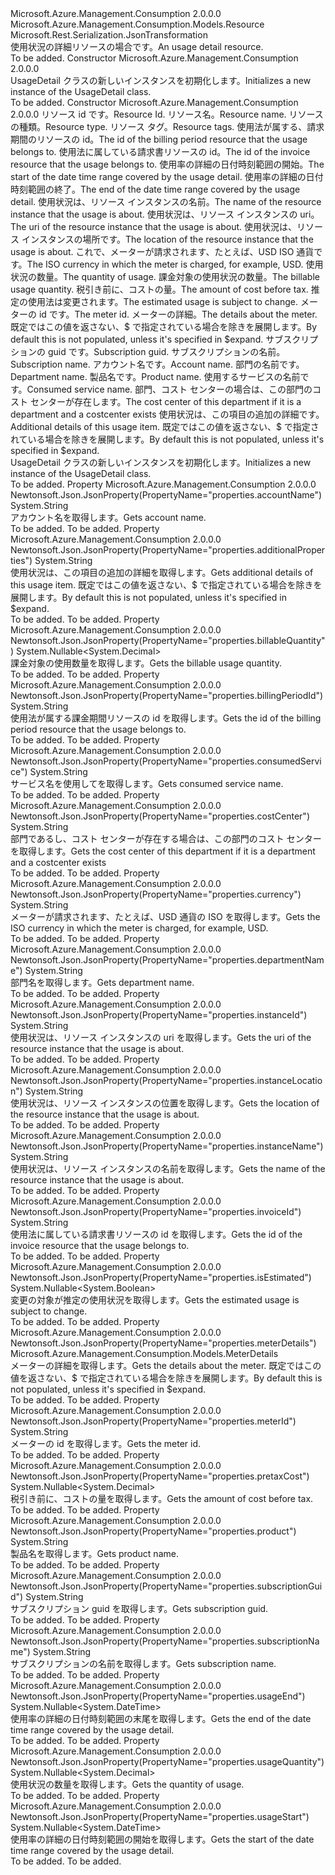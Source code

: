 <Type Name="UsageDetail" FullName="Microsoft.Azure.Management.Consumption.Models.UsageDetail">
  <TypeSignature Language="C#" Value="public class UsageDetail : Microsoft.Azure.Management.Consumption.Models.Resource" />
  <TypeSignature Language="ILAsm" Value=".class public auto ansi beforefieldinit UsageDetail extends Microsoft.Azure.Management.Consumption.Models.Resource" />
  <TypeSignature Language="DocId" Value="T:Microsoft.Azure.Management.Consumption.Models.UsageDetail" />
  <TypeSignature Language="VB.NET" Value="Public Class UsageDetail&#xA;Inherits Resource" />
  <TypeSignature Language="F#" Value="type UsageDetail = class&#xA;    inherit Resource" />
  <AssemblyInfo>
    <AssemblyName>Microsoft.Azure.Management.Consumption</AssemblyName>
    <AssemblyVersion>2.0.0.0</AssemblyVersion>
  </AssemblyInfo>
  <Base>
    <BaseTypeName>Microsoft.Azure.Management.Consumption.Models.Resource</BaseTypeName>
  </Base>
  <Interfaces />
  <Attributes>
    <Attribute>
      <AttributeName>Microsoft.Rest.Serialization.JsonTransformation</AttributeName>
    </Attribute>
  </Attributes>
  <Docs>
    <summary>
            <span data-ttu-id="2dda4-101">使用状況の詳細リソースの場合です。</span><span class="sxs-lookup"><span data-stu-id="2dda4-101">An usage detail resource.</span></span>
            </summary>
    <remarks>To be added.</remarks>
  </Docs>
  <Members>
    <Member MemberName=".ctor">
      <MemberSignature Language="C#" Value="public UsageDetail ();" />
      <MemberSignature Language="ILAsm" Value=".method public hidebysig specialname rtspecialname instance void .ctor() cil managed" />
      <MemberSignature Language="DocId" Value="M:Microsoft.Azure.Management.Consumption.Models.UsageDetail.#ctor" />
      <MemberSignature Language="VB.NET" Value="Public Sub New ()" />
      <MemberType>Constructor</MemberType>
      <AssemblyInfo>
        <AssemblyName>Microsoft.Azure.Management.Consumption</AssemblyName>
        <AssemblyVersion>2.0.0.0</AssemblyVersion>
      </AssemblyInfo>
      <Parameters />
      <Docs>
        <summary>
            <span data-ttu-id="2dda4-102">UsageDetail クラスの新しいインスタンスを初期化します。</span><span class="sxs-lookup"><span data-stu-id="2dda4-102">Initializes a new instance of the UsageDetail class.</span></span>
            </summary>
        <remarks>To be added.</remarks>
      </Docs>
    </Member>
    <Member MemberName=".ctor">
      <MemberSignature Language="C#" Value="public UsageDetail (string id = null, string name = null, string type = null, System.Collections.Generic.IDictionary&lt;string,string&gt; tags = null, string billingPeriodId = null, string invoiceId = null, Nullable&lt;DateTime&gt; usageStart = null, Nullable&lt;DateTime&gt; usageEnd = null, string instanceName = null, string instanceId = null, string instanceLocation = null, string currency = null, Nullable&lt;decimal&gt; usageQuantity = null, Nullable&lt;decimal&gt; billableQuantity = null, Nullable&lt;decimal&gt; pretaxCost = null, Nullable&lt;bool&gt; isEstimated = null, string meterId = null, Microsoft.Azure.Management.Consumption.Models.MeterDetails meterDetails = null, string subscriptionGuid = null, string subscriptionName = null, string accountName = null, string departmentName = null, string product = null, string consumedService = null, string costCenter = null, string additionalProperties = null);" />
      <MemberSignature Language="ILAsm" Value=".method public hidebysig specialname rtspecialname instance void .ctor(string id, string name, string type, class System.Collections.Generic.IDictionary`2&lt;string, string&gt; tags, string billingPeriodId, string invoiceId, valuetype System.Nullable`1&lt;valuetype System.DateTime&gt; usageStart, valuetype System.Nullable`1&lt;valuetype System.DateTime&gt; usageEnd, string instanceName, string instanceId, string instanceLocation, string currency, valuetype System.Nullable`1&lt;valuetype System.Decimal&gt; usageQuantity, valuetype System.Nullable`1&lt;valuetype System.Decimal&gt; billableQuantity, valuetype System.Nullable`1&lt;valuetype System.Decimal&gt; pretaxCost, valuetype System.Nullable`1&lt;bool&gt; isEstimated, string meterId, class Microsoft.Azure.Management.Consumption.Models.MeterDetails meterDetails, string subscriptionGuid, string subscriptionName, string accountName, string departmentName, string product, string consumedService, string costCenter, string additionalProperties) cil managed" />
      <MemberSignature Language="DocId" Value="M:Microsoft.Azure.Management.Consumption.Models.UsageDetail.#ctor(System.String,System.String,System.String,System.Collections.Generic.IDictionary{System.String,System.String},System.String,System.String,System.Nullable{System.DateTime},System.Nullable{System.DateTime},System.String,System.String,System.String,System.String,System.Nullable{System.Decimal},System.Nullable{System.Decimal},System.Nullable{System.Decimal},System.Nullable{System.Boolean},System.String,Microsoft.Azure.Management.Consumption.Models.MeterDetails,System.String,System.String,System.String,System.String,System.String,System.String,System.String,System.String)" />
      <MemberSignature Language="F#" Value="new Microsoft.Azure.Management.Consumption.Models.UsageDetail : string * string * string * System.Collections.Generic.IDictionary&lt;string, string&gt; * string * string * Nullable&lt;DateTime&gt; * Nullable&lt;DateTime&gt; * string * string * string * string * Nullable&lt;decimal&gt; * Nullable&lt;decimal&gt; * Nullable&lt;decimal&gt; * Nullable&lt;bool&gt; * string * Microsoft.Azure.Management.Consumption.Models.MeterDetails * string * string * string * string * string * string * string * string -&gt; Microsoft.Azure.Management.Consumption.Models.UsageDetail" Usage="new Microsoft.Azure.Management.Consumption.Models.UsageDetail (id, name, type, tags, billingPeriodId, invoiceId, usageStart, usageEnd, instanceName, instanceId, instanceLocation, currency, usageQuantity, billableQuantity, pretaxCost, isEstimated, meterId, meterDetails, subscriptionGuid, subscriptionName, accountName, departmentName, product, consumedService, costCenter, additionalProperties)" />
      <MemberType>Constructor</MemberType>
      <AssemblyInfo>
        <AssemblyName>Microsoft.Azure.Management.Consumption</AssemblyName>
        <AssemblyVersion>2.0.0.0</AssemblyVersion>
      </AssemblyInfo>
      <Parameters>
        <Parameter Name="id" Type="System.String" />
        <Parameter Name="name" Type="System.String" />
        <Parameter Name="type" Type="System.String" />
        <Parameter Name="tags" Type="System.Collections.Generic.IDictionary&lt;System.String,System.String&gt;" />
        <Parameter Name="billingPeriodId" Type="System.String" />
        <Parameter Name="invoiceId" Type="System.String" />
        <Parameter Name="usageStart" Type="System.Nullable&lt;System.DateTime&gt;" />
        <Parameter Name="usageEnd" Type="System.Nullable&lt;System.DateTime&gt;" />
        <Parameter Name="instanceName" Type="System.String" />
        <Parameter Name="instanceId" Type="System.String" />
        <Parameter Name="instanceLocation" Type="System.String" />
        <Parameter Name="currency" Type="System.String" />
        <Parameter Name="usageQuantity" Type="System.Nullable&lt;System.Decimal&gt;" />
        <Parameter Name="billableQuantity" Type="System.Nullable&lt;System.Decimal&gt;" />
        <Parameter Name="pretaxCost" Type="System.Nullable&lt;System.Decimal&gt;" />
        <Parameter Name="isEstimated" Type="System.Nullable&lt;System.Boolean&gt;" />
        <Parameter Name="meterId" Type="System.String" />
        <Parameter Name="meterDetails" Type="Microsoft.Azure.Management.Consumption.Models.MeterDetails" />
        <Parameter Name="subscriptionGuid" Type="System.String" />
        <Parameter Name="subscriptionName" Type="System.String" />
        <Parameter Name="accountName" Type="System.String" />
        <Parameter Name="departmentName" Type="System.String" />
        <Parameter Name="product" Type="System.String" />
        <Parameter Name="consumedService" Type="System.String" />
        <Parameter Name="costCenter" Type="System.String" />
        <Parameter Name="additionalProperties" Type="System.String" />
      </Parameters>
      <Docs>
        <param name="id"><span data-ttu-id="2dda4-103">リソース id です。</span><span class="sxs-lookup"><span data-stu-id="2dda4-103">Resource Id.</span></span></param>
        <param name="name"><span data-ttu-id="2dda4-104">リソース名。</span><span class="sxs-lookup"><span data-stu-id="2dda4-104">Resource name.</span></span></param>
        <param name="type"><span data-ttu-id="2dda4-105">リソースの種類。</span><span class="sxs-lookup"><span data-stu-id="2dda4-105">Resource type.</span></span></param>
        <param name="tags"><span data-ttu-id="2dda4-106">リソース タグ。</span><span class="sxs-lookup"><span data-stu-id="2dda4-106">Resource tags.</span></span></param>
        <param name="billingPeriodId"><span data-ttu-id="2dda4-107">使用法が属する、請求期間のリソースの id。</span><span class="sxs-lookup"><span data-stu-id="2dda4-107">The id of the billing period resource that the usage belongs to.</span></span></param>
        <param name="invoiceId"><span data-ttu-id="2dda4-108">使用法に属している請求書リソースの id。</span><span class="sxs-lookup"><span data-stu-id="2dda4-108">The id of the invoice resource that the usage belongs to.</span></span></param>
        <param name="usageStart"><span data-ttu-id="2dda4-109">使用率の詳細の日付時刻範囲の開始。</span><span class="sxs-lookup"><span data-stu-id="2dda4-109">The start of the date time range covered by the usage detail.</span></span></param>
        <param name="usageEnd"><span data-ttu-id="2dda4-110">使用率の詳細の日付時刻範囲の終了。</span><span class="sxs-lookup"><span data-stu-id="2dda4-110">The end of the date time range covered by the usage detail.</span></span></param>
        <param name="instanceName"><span data-ttu-id="2dda4-111">使用状況は、リソース インスタンスの名前。</span><span class="sxs-lookup"><span data-stu-id="2dda4-111">The name of the resource instance that the usage is about.</span></span></param>
        <param name="instanceId"><span data-ttu-id="2dda4-112">使用状況は、リソース インスタンスの uri。</span><span class="sxs-lookup"><span data-stu-id="2dda4-112">The uri of the resource instance that the usage is about.</span></span></param>
        <param name="instanceLocation"><span data-ttu-id="2dda4-113">使用状況は、リソース インスタンスの場所です。</span><span class="sxs-lookup"><span data-stu-id="2dda4-113">The location of the resource instance that the usage is about.</span></span></param>
        <param name="currency"><span data-ttu-id="2dda4-114">これで、メーターが請求されます、たとえば、USD ISO 通貨です。</span><span class="sxs-lookup"><span data-stu-id="2dda4-114">The ISO currency in which the meter is charged, for example, USD.</span></span></param>
        <param name="usageQuantity"><span data-ttu-id="2dda4-115">使用状況の数量。</span><span class="sxs-lookup"><span data-stu-id="2dda4-115">The quantity of usage.</span></span></param>
        <param name="billableQuantity"><span data-ttu-id="2dda4-116">課金対象の使用状況の数量。</span><span class="sxs-lookup"><span data-stu-id="2dda4-116">The billable usage quantity.</span></span></param>
        <param name="pretaxCost"><span data-ttu-id="2dda4-117">税引き前に、コストの量。</span><span class="sxs-lookup"><span data-stu-id="2dda4-117">The amount of cost before tax.</span></span></param>
        <param name="isEstimated"><span data-ttu-id="2dda4-118">推定の使用法は変更されます。</span><span class="sxs-lookup"><span data-stu-id="2dda4-118">The estimated usage is subject to change.</span></span></param>
        <param name="meterId"><span data-ttu-id="2dda4-119">メーターの id です。</span><span class="sxs-lookup"><span data-stu-id="2dda4-119">The meter id.</span></span></param>
        <param name="meterDetails"><span data-ttu-id="2dda4-120">メーターの詳細。</span><span class="sxs-lookup"><span data-stu-id="2dda4-120">The details about the meter.</span></span> <span data-ttu-id="2dda4-121">既定ではこの値を返さない、$ で指定されている場合を除きを展開します。</span><span class="sxs-lookup"><span data-stu-id="2dda4-121">By default this is not populated, unless it's specified in $expand.</span></span></param>
        <param name="subscriptionGuid"><span data-ttu-id="2dda4-122">サブスクリプションの guid です。</span><span class="sxs-lookup"><span data-stu-id="2dda4-122">Subscription guid.</span></span></param>
        <param name="subscriptionName"><span data-ttu-id="2dda4-123">サブスクリプションの名前。</span><span class="sxs-lookup"><span data-stu-id="2dda4-123">Subscription name.</span></span></param>
        <param name="accountName"><span data-ttu-id="2dda4-124">アカウント名です。</span><span class="sxs-lookup"><span data-stu-id="2dda4-124">Account name.</span></span></param>
        <param name="departmentName"><span data-ttu-id="2dda4-125">部門の名前です。</span><span class="sxs-lookup"><span data-stu-id="2dda4-125">Department name.</span></span></param>
        <param name="product"><span data-ttu-id="2dda4-126">製品名です。</span><span class="sxs-lookup"><span data-stu-id="2dda4-126">Product name.</span></span></param>
        <param name="consumedService"><span data-ttu-id="2dda4-127">使用するサービスの名前です。</span><span class="sxs-lookup"><span data-stu-id="2dda4-127">Consumed service name.</span></span></param>
        <param name="costCenter"><span data-ttu-id="2dda4-128">部門、コスト センターの場合は、この部門のコスト センターが存在します。</span><span class="sxs-lookup"><span data-stu-id="2dda4-128">The cost center of this department if it is a department and a costcenter exists</span></span></param>
        <param name="additionalProperties"><span data-ttu-id="2dda4-129">使用状況は、この項目の追加の詳細です。</span><span class="sxs-lookup"><span data-stu-id="2dda4-129">Additional details of this usage item.</span></span> <span data-ttu-id="2dda4-130">既定ではこの値を返さない、$ で指定されている場合を除きを展開します。</span><span class="sxs-lookup"><span data-stu-id="2dda4-130">By default this is not populated, unless it's specified in $expand.</span></span></param>
        <summary>
            <span data-ttu-id="2dda4-131">UsageDetail クラスの新しいインスタンスを初期化します。</span><span class="sxs-lookup"><span data-stu-id="2dda4-131">Initializes a new instance of the UsageDetail class.</span></span>
            </summary>
        <remarks>To be added.</remarks>
      </Docs>
    </Member>
    <Member MemberName="AccountName">
      <MemberSignature Language="C#" Value="public string AccountName { get; }" />
      <MemberSignature Language="ILAsm" Value=".property instance string AccountName" />
      <MemberSignature Language="DocId" Value="P:Microsoft.Azure.Management.Consumption.Models.UsageDetail.AccountName" />
      <MemberSignature Language="VB.NET" Value="Public ReadOnly Property AccountName As String" />
      <MemberSignature Language="F#" Value="member this.AccountName : string" Usage="Microsoft.Azure.Management.Consumption.Models.UsageDetail.AccountName" />
      <MemberType>Property</MemberType>
      <AssemblyInfo>
        <AssemblyName>Microsoft.Azure.Management.Consumption</AssemblyName>
        <AssemblyVersion>2.0.0.0</AssemblyVersion>
      </AssemblyInfo>
      <Attributes>
        <Attribute>
          <AttributeName>Newtonsoft.Json.JsonProperty(PropertyName="properties.accountName")</AttributeName>
        </Attribute>
      </Attributes>
      <ReturnValue>
        <ReturnType>System.String</ReturnType>
      </ReturnValue>
      <Docs>
        <summary>
            <span data-ttu-id="2dda4-132">アカウント名を取得します。</span><span class="sxs-lookup"><span data-stu-id="2dda4-132">Gets account name.</span></span>
            </summary>
        <value>To be added.</value>
        <remarks>To be added.</remarks>
      </Docs>
    </Member>
    <Member MemberName="AdditionalProperties">
      <MemberSignature Language="C#" Value="public string AdditionalProperties { get; }" />
      <MemberSignature Language="ILAsm" Value=".property instance string AdditionalProperties" />
      <MemberSignature Language="DocId" Value="P:Microsoft.Azure.Management.Consumption.Models.UsageDetail.AdditionalProperties" />
      <MemberSignature Language="VB.NET" Value="Public ReadOnly Property AdditionalProperties As String" />
      <MemberSignature Language="F#" Value="member this.AdditionalProperties : string" Usage="Microsoft.Azure.Management.Consumption.Models.UsageDetail.AdditionalProperties" />
      <MemberType>Property</MemberType>
      <AssemblyInfo>
        <AssemblyName>Microsoft.Azure.Management.Consumption</AssemblyName>
        <AssemblyVersion>2.0.0.0</AssemblyVersion>
      </AssemblyInfo>
      <Attributes>
        <Attribute>
          <AttributeName>Newtonsoft.Json.JsonProperty(PropertyName="properties.additionalProperties")</AttributeName>
        </Attribute>
      </Attributes>
      <ReturnValue>
        <ReturnType>System.String</ReturnType>
      </ReturnValue>
      <Docs>
        <summary>
            <span data-ttu-id="2dda4-133">使用状況は、この項目の追加の詳細を取得します。</span><span class="sxs-lookup"><span data-stu-id="2dda4-133">Gets additional details of this usage item.</span></span> <span data-ttu-id="2dda4-134">既定ではこの値を返さない、$ で指定されている場合を除きを展開します。</span><span class="sxs-lookup"><span data-stu-id="2dda4-134">By default this is not populated, unless it's specified in $expand.</span></span>
            </summary>
        <value>To be added.</value>
        <remarks>To be added.</remarks>
      </Docs>
    </Member>
    <Member MemberName="BillableQuantity">
      <MemberSignature Language="C#" Value="public Nullable&lt;decimal&gt; BillableQuantity { get; }" />
      <MemberSignature Language="ILAsm" Value=".property instance valuetype System.Nullable`1&lt;valuetype System.Decimal&gt; BillableQuantity" />
      <MemberSignature Language="DocId" Value="P:Microsoft.Azure.Management.Consumption.Models.UsageDetail.BillableQuantity" />
      <MemberSignature Language="VB.NET" Value="Public ReadOnly Property BillableQuantity As Nullable(Of Decimal)" />
      <MemberSignature Language="F#" Value="member this.BillableQuantity : Nullable&lt;decimal&gt;" Usage="Microsoft.Azure.Management.Consumption.Models.UsageDetail.BillableQuantity" />
      <MemberType>Property</MemberType>
      <AssemblyInfo>
        <AssemblyName>Microsoft.Azure.Management.Consumption</AssemblyName>
        <AssemblyVersion>2.0.0.0</AssemblyVersion>
      </AssemblyInfo>
      <Attributes>
        <Attribute>
          <AttributeName>Newtonsoft.Json.JsonProperty(PropertyName="properties.billableQuantity")</AttributeName>
        </Attribute>
      </Attributes>
      <ReturnValue>
        <ReturnType>System.Nullable&lt;System.Decimal&gt;</ReturnType>
      </ReturnValue>
      <Docs>
        <summary>
            <span data-ttu-id="2dda4-135">課金対象の使用数量を取得します。</span><span class="sxs-lookup"><span data-stu-id="2dda4-135">Gets the billable usage quantity.</span></span>
            </summary>
        <value>To be added.</value>
        <remarks>To be added.</remarks>
      </Docs>
    </Member>
    <Member MemberName="BillingPeriodId">
      <MemberSignature Language="C#" Value="public string BillingPeriodId { get; }" />
      <MemberSignature Language="ILAsm" Value=".property instance string BillingPeriodId" />
      <MemberSignature Language="DocId" Value="P:Microsoft.Azure.Management.Consumption.Models.UsageDetail.BillingPeriodId" />
      <MemberSignature Language="VB.NET" Value="Public ReadOnly Property BillingPeriodId As String" />
      <MemberSignature Language="F#" Value="member this.BillingPeriodId : string" Usage="Microsoft.Azure.Management.Consumption.Models.UsageDetail.BillingPeriodId" />
      <MemberType>Property</MemberType>
      <AssemblyInfo>
        <AssemblyName>Microsoft.Azure.Management.Consumption</AssemblyName>
        <AssemblyVersion>2.0.0.0</AssemblyVersion>
      </AssemblyInfo>
      <Attributes>
        <Attribute>
          <AttributeName>Newtonsoft.Json.JsonProperty(PropertyName="properties.billingPeriodId")</AttributeName>
        </Attribute>
      </Attributes>
      <ReturnValue>
        <ReturnType>System.String</ReturnType>
      </ReturnValue>
      <Docs>
        <summary>
            <span data-ttu-id="2dda4-136">使用法が属する課金期間リソースの id を取得します。</span><span class="sxs-lookup"><span data-stu-id="2dda4-136">Gets the id of the billing period resource that the usage belongs to.</span></span>
            </summary>
        <value>To be added.</value>
        <remarks>To be added.</remarks>
      </Docs>
    </Member>
    <Member MemberName="ConsumedService">
      <MemberSignature Language="C#" Value="public string ConsumedService { get; }" />
      <MemberSignature Language="ILAsm" Value=".property instance string ConsumedService" />
      <MemberSignature Language="DocId" Value="P:Microsoft.Azure.Management.Consumption.Models.UsageDetail.ConsumedService" />
      <MemberSignature Language="VB.NET" Value="Public ReadOnly Property ConsumedService As String" />
      <MemberSignature Language="F#" Value="member this.ConsumedService : string" Usage="Microsoft.Azure.Management.Consumption.Models.UsageDetail.ConsumedService" />
      <MemberType>Property</MemberType>
      <AssemblyInfo>
        <AssemblyName>Microsoft.Azure.Management.Consumption</AssemblyName>
        <AssemblyVersion>2.0.0.0</AssemblyVersion>
      </AssemblyInfo>
      <Attributes>
        <Attribute>
          <AttributeName>Newtonsoft.Json.JsonProperty(PropertyName="properties.consumedService")</AttributeName>
        </Attribute>
      </Attributes>
      <ReturnValue>
        <ReturnType>System.String</ReturnType>
      </ReturnValue>
      <Docs>
        <summary>
            <span data-ttu-id="2dda4-137">サービス名を使用してを取得します。</span><span class="sxs-lookup"><span data-stu-id="2dda4-137">Gets consumed service name.</span></span>
            </summary>
        <value>To be added.</value>
        <remarks>To be added.</remarks>
      </Docs>
    </Member>
    <Member MemberName="CostCenter">
      <MemberSignature Language="C#" Value="public string CostCenter { get; }" />
      <MemberSignature Language="ILAsm" Value=".property instance string CostCenter" />
      <MemberSignature Language="DocId" Value="P:Microsoft.Azure.Management.Consumption.Models.UsageDetail.CostCenter" />
      <MemberSignature Language="VB.NET" Value="Public ReadOnly Property CostCenter As String" />
      <MemberSignature Language="F#" Value="member this.CostCenter : string" Usage="Microsoft.Azure.Management.Consumption.Models.UsageDetail.CostCenter" />
      <MemberType>Property</MemberType>
      <AssemblyInfo>
        <AssemblyName>Microsoft.Azure.Management.Consumption</AssemblyName>
        <AssemblyVersion>2.0.0.0</AssemblyVersion>
      </AssemblyInfo>
      <Attributes>
        <Attribute>
          <AttributeName>Newtonsoft.Json.JsonProperty(PropertyName="properties.costCenter")</AttributeName>
        </Attribute>
      </Attributes>
      <ReturnValue>
        <ReturnType>System.String</ReturnType>
      </ReturnValue>
      <Docs>
        <summary>
            <span data-ttu-id="2dda4-138">部門であるし、コスト センターが存在する場合は、この部門のコスト センターを取得します。</span><span class="sxs-lookup"><span data-stu-id="2dda4-138">Gets the cost center of this department if it is a department and a costcenter exists</span></span>
            </summary>
        <value>To be added.</value>
        <remarks>To be added.</remarks>
      </Docs>
    </Member>
    <Member MemberName="Currency">
      <MemberSignature Language="C#" Value="public string Currency { get; }" />
      <MemberSignature Language="ILAsm" Value=".property instance string Currency" />
      <MemberSignature Language="DocId" Value="P:Microsoft.Azure.Management.Consumption.Models.UsageDetail.Currency" />
      <MemberSignature Language="VB.NET" Value="Public ReadOnly Property Currency As String" />
      <MemberSignature Language="F#" Value="member this.Currency : string" Usage="Microsoft.Azure.Management.Consumption.Models.UsageDetail.Currency" />
      <MemberType>Property</MemberType>
      <AssemblyInfo>
        <AssemblyName>Microsoft.Azure.Management.Consumption</AssemblyName>
        <AssemblyVersion>2.0.0.0</AssemblyVersion>
      </AssemblyInfo>
      <Attributes>
        <Attribute>
          <AttributeName>Newtonsoft.Json.JsonProperty(PropertyName="properties.currency")</AttributeName>
        </Attribute>
      </Attributes>
      <ReturnValue>
        <ReturnType>System.String</ReturnType>
      </ReturnValue>
      <Docs>
        <summary>
            <span data-ttu-id="2dda4-139">メーターが請求されます、たとえば、USD 通貨の ISO を取得します。</span><span class="sxs-lookup"><span data-stu-id="2dda4-139">Gets the ISO currency in which the meter is charged, for example, USD.</span></span>
            </summary>
        <value>To be added.</value>
        <remarks>To be added.</remarks>
      </Docs>
    </Member>
    <Member MemberName="DepartmentName">
      <MemberSignature Language="C#" Value="public string DepartmentName { get; }" />
      <MemberSignature Language="ILAsm" Value=".property instance string DepartmentName" />
      <MemberSignature Language="DocId" Value="P:Microsoft.Azure.Management.Consumption.Models.UsageDetail.DepartmentName" />
      <MemberSignature Language="VB.NET" Value="Public ReadOnly Property DepartmentName As String" />
      <MemberSignature Language="F#" Value="member this.DepartmentName : string" Usage="Microsoft.Azure.Management.Consumption.Models.UsageDetail.DepartmentName" />
      <MemberType>Property</MemberType>
      <AssemblyInfo>
        <AssemblyName>Microsoft.Azure.Management.Consumption</AssemblyName>
        <AssemblyVersion>2.0.0.0</AssemblyVersion>
      </AssemblyInfo>
      <Attributes>
        <Attribute>
          <AttributeName>Newtonsoft.Json.JsonProperty(PropertyName="properties.departmentName")</AttributeName>
        </Attribute>
      </Attributes>
      <ReturnValue>
        <ReturnType>System.String</ReturnType>
      </ReturnValue>
      <Docs>
        <summary>
            <span data-ttu-id="2dda4-140">部門名を取得します。</span><span class="sxs-lookup"><span data-stu-id="2dda4-140">Gets department name.</span></span>
            </summary>
        <value>To be added.</value>
        <remarks>To be added.</remarks>
      </Docs>
    </Member>
    <Member MemberName="InstanceId">
      <MemberSignature Language="C#" Value="public string InstanceId { get; }" />
      <MemberSignature Language="ILAsm" Value=".property instance string InstanceId" />
      <MemberSignature Language="DocId" Value="P:Microsoft.Azure.Management.Consumption.Models.UsageDetail.InstanceId" />
      <MemberSignature Language="VB.NET" Value="Public ReadOnly Property InstanceId As String" />
      <MemberSignature Language="F#" Value="member this.InstanceId : string" Usage="Microsoft.Azure.Management.Consumption.Models.UsageDetail.InstanceId" />
      <MemberType>Property</MemberType>
      <AssemblyInfo>
        <AssemblyName>Microsoft.Azure.Management.Consumption</AssemblyName>
        <AssemblyVersion>2.0.0.0</AssemblyVersion>
      </AssemblyInfo>
      <Attributes>
        <Attribute>
          <AttributeName>Newtonsoft.Json.JsonProperty(PropertyName="properties.instanceId")</AttributeName>
        </Attribute>
      </Attributes>
      <ReturnValue>
        <ReturnType>System.String</ReturnType>
      </ReturnValue>
      <Docs>
        <summary>
            <span data-ttu-id="2dda4-141">使用状況は、リソース インスタンスの uri を取得します。</span><span class="sxs-lookup"><span data-stu-id="2dda4-141">Gets the uri of the resource instance that the usage is about.</span></span>
            </summary>
        <value>To be added.</value>
        <remarks>To be added.</remarks>
      </Docs>
    </Member>
    <Member MemberName="InstanceLocation">
      <MemberSignature Language="C#" Value="public string InstanceLocation { get; }" />
      <MemberSignature Language="ILAsm" Value=".property instance string InstanceLocation" />
      <MemberSignature Language="DocId" Value="P:Microsoft.Azure.Management.Consumption.Models.UsageDetail.InstanceLocation" />
      <MemberSignature Language="VB.NET" Value="Public ReadOnly Property InstanceLocation As String" />
      <MemberSignature Language="F#" Value="member this.InstanceLocation : string" Usage="Microsoft.Azure.Management.Consumption.Models.UsageDetail.InstanceLocation" />
      <MemberType>Property</MemberType>
      <AssemblyInfo>
        <AssemblyName>Microsoft.Azure.Management.Consumption</AssemblyName>
        <AssemblyVersion>2.0.0.0</AssemblyVersion>
      </AssemblyInfo>
      <Attributes>
        <Attribute>
          <AttributeName>Newtonsoft.Json.JsonProperty(PropertyName="properties.instanceLocation")</AttributeName>
        </Attribute>
      </Attributes>
      <ReturnValue>
        <ReturnType>System.String</ReturnType>
      </ReturnValue>
      <Docs>
        <summary>
            <span data-ttu-id="2dda4-142">使用状況は、リソース インスタンスの位置を取得します。</span><span class="sxs-lookup"><span data-stu-id="2dda4-142">Gets the location of the resource instance that the usage is about.</span></span>
            </summary>
        <value>To be added.</value>
        <remarks>To be added.</remarks>
      </Docs>
    </Member>
    <Member MemberName="InstanceName">
      <MemberSignature Language="C#" Value="public string InstanceName { get; }" />
      <MemberSignature Language="ILAsm" Value=".property instance string InstanceName" />
      <MemberSignature Language="DocId" Value="P:Microsoft.Azure.Management.Consumption.Models.UsageDetail.InstanceName" />
      <MemberSignature Language="VB.NET" Value="Public ReadOnly Property InstanceName As String" />
      <MemberSignature Language="F#" Value="member this.InstanceName : string" Usage="Microsoft.Azure.Management.Consumption.Models.UsageDetail.InstanceName" />
      <MemberType>Property</MemberType>
      <AssemblyInfo>
        <AssemblyName>Microsoft.Azure.Management.Consumption</AssemblyName>
        <AssemblyVersion>2.0.0.0</AssemblyVersion>
      </AssemblyInfo>
      <Attributes>
        <Attribute>
          <AttributeName>Newtonsoft.Json.JsonProperty(PropertyName="properties.instanceName")</AttributeName>
        </Attribute>
      </Attributes>
      <ReturnValue>
        <ReturnType>System.String</ReturnType>
      </ReturnValue>
      <Docs>
        <summary>
            <span data-ttu-id="2dda4-143">使用状況は、リソース インスタンスの名前を取得します。</span><span class="sxs-lookup"><span data-stu-id="2dda4-143">Gets the name of the resource instance that the usage is about.</span></span>
            </summary>
        <value>To be added.</value>
        <remarks>To be added.</remarks>
      </Docs>
    </Member>
    <Member MemberName="InvoiceId">
      <MemberSignature Language="C#" Value="public string InvoiceId { get; }" />
      <MemberSignature Language="ILAsm" Value=".property instance string InvoiceId" />
      <MemberSignature Language="DocId" Value="P:Microsoft.Azure.Management.Consumption.Models.UsageDetail.InvoiceId" />
      <MemberSignature Language="VB.NET" Value="Public ReadOnly Property InvoiceId As String" />
      <MemberSignature Language="F#" Value="member this.InvoiceId : string" Usage="Microsoft.Azure.Management.Consumption.Models.UsageDetail.InvoiceId" />
      <MemberType>Property</MemberType>
      <AssemblyInfo>
        <AssemblyName>Microsoft.Azure.Management.Consumption</AssemblyName>
        <AssemblyVersion>2.0.0.0</AssemblyVersion>
      </AssemblyInfo>
      <Attributes>
        <Attribute>
          <AttributeName>Newtonsoft.Json.JsonProperty(PropertyName="properties.invoiceId")</AttributeName>
        </Attribute>
      </Attributes>
      <ReturnValue>
        <ReturnType>System.String</ReturnType>
      </ReturnValue>
      <Docs>
        <summary>
            <span data-ttu-id="2dda4-144">使用法に属している請求書リソースの id を取得します。</span><span class="sxs-lookup"><span data-stu-id="2dda4-144">Gets the id of the invoice resource that the usage belongs to.</span></span>
            </summary>
        <value>To be added.</value>
        <remarks>To be added.</remarks>
      </Docs>
    </Member>
    <Member MemberName="IsEstimated">
      <MemberSignature Language="C#" Value="public Nullable&lt;bool&gt; IsEstimated { get; }" />
      <MemberSignature Language="ILAsm" Value=".property instance valuetype System.Nullable`1&lt;bool&gt; IsEstimated" />
      <MemberSignature Language="DocId" Value="P:Microsoft.Azure.Management.Consumption.Models.UsageDetail.IsEstimated" />
      <MemberSignature Language="VB.NET" Value="Public ReadOnly Property IsEstimated As Nullable(Of Boolean)" />
      <MemberSignature Language="F#" Value="member this.IsEstimated : Nullable&lt;bool&gt;" Usage="Microsoft.Azure.Management.Consumption.Models.UsageDetail.IsEstimated" />
      <MemberType>Property</MemberType>
      <AssemblyInfo>
        <AssemblyName>Microsoft.Azure.Management.Consumption</AssemblyName>
        <AssemblyVersion>2.0.0.0</AssemblyVersion>
      </AssemblyInfo>
      <Attributes>
        <Attribute>
          <AttributeName>Newtonsoft.Json.JsonProperty(PropertyName="properties.isEstimated")</AttributeName>
        </Attribute>
      </Attributes>
      <ReturnValue>
        <ReturnType>System.Nullable&lt;System.Boolean&gt;</ReturnType>
      </ReturnValue>
      <Docs>
        <summary>
            <span data-ttu-id="2dda4-145">変更の対象が推定の使用状況を取得します。</span><span class="sxs-lookup"><span data-stu-id="2dda4-145">Gets the estimated usage is subject to change.</span></span>
            </summary>
        <value>To be added.</value>
        <remarks>To be added.</remarks>
      </Docs>
    </Member>
    <Member MemberName="MeterDetails">
      <MemberSignature Language="C#" Value="public Microsoft.Azure.Management.Consumption.Models.MeterDetails MeterDetails { get; }" />
      <MemberSignature Language="ILAsm" Value=".property instance class Microsoft.Azure.Management.Consumption.Models.MeterDetails MeterDetails" />
      <MemberSignature Language="DocId" Value="P:Microsoft.Azure.Management.Consumption.Models.UsageDetail.MeterDetails" />
      <MemberSignature Language="VB.NET" Value="Public ReadOnly Property MeterDetails As MeterDetails" />
      <MemberSignature Language="F#" Value="member this.MeterDetails : Microsoft.Azure.Management.Consumption.Models.MeterDetails" Usage="Microsoft.Azure.Management.Consumption.Models.UsageDetail.MeterDetails" />
      <MemberType>Property</MemberType>
      <AssemblyInfo>
        <AssemblyName>Microsoft.Azure.Management.Consumption</AssemblyName>
        <AssemblyVersion>2.0.0.0</AssemblyVersion>
      </AssemblyInfo>
      <Attributes>
        <Attribute>
          <AttributeName>Newtonsoft.Json.JsonProperty(PropertyName="properties.meterDetails")</AttributeName>
        </Attribute>
      </Attributes>
      <ReturnValue>
        <ReturnType>Microsoft.Azure.Management.Consumption.Models.MeterDetails</ReturnType>
      </ReturnValue>
      <Docs>
        <summary>
            <span data-ttu-id="2dda4-146">メーターの詳細を取得します。</span><span class="sxs-lookup"><span data-stu-id="2dda4-146">Gets the details about the meter.</span></span> <span data-ttu-id="2dda4-147">既定ではこの値を返さない、$ で指定されている場合を除きを展開します。</span><span class="sxs-lookup"><span data-stu-id="2dda4-147">By default this is not populated, unless it's specified in $expand.</span></span>
            </summary>
        <value>To be added.</value>
        <remarks>To be added.</remarks>
      </Docs>
    </Member>
    <Member MemberName="MeterId">
      <MemberSignature Language="C#" Value="public string MeterId { get; }" />
      <MemberSignature Language="ILAsm" Value=".property instance string MeterId" />
      <MemberSignature Language="DocId" Value="P:Microsoft.Azure.Management.Consumption.Models.UsageDetail.MeterId" />
      <MemberSignature Language="VB.NET" Value="Public ReadOnly Property MeterId As String" />
      <MemberSignature Language="F#" Value="member this.MeterId : string" Usage="Microsoft.Azure.Management.Consumption.Models.UsageDetail.MeterId" />
      <MemberType>Property</MemberType>
      <AssemblyInfo>
        <AssemblyName>Microsoft.Azure.Management.Consumption</AssemblyName>
        <AssemblyVersion>2.0.0.0</AssemblyVersion>
      </AssemblyInfo>
      <Attributes>
        <Attribute>
          <AttributeName>Newtonsoft.Json.JsonProperty(PropertyName="properties.meterId")</AttributeName>
        </Attribute>
      </Attributes>
      <ReturnValue>
        <ReturnType>System.String</ReturnType>
      </ReturnValue>
      <Docs>
        <summary>
            <span data-ttu-id="2dda4-148">メーターの id を取得します。</span><span class="sxs-lookup"><span data-stu-id="2dda4-148">Gets the meter id.</span></span>
            </summary>
        <value>To be added.</value>
        <remarks>To be added.</remarks>
      </Docs>
    </Member>
    <Member MemberName="PretaxCost">
      <MemberSignature Language="C#" Value="public Nullable&lt;decimal&gt; PretaxCost { get; }" />
      <MemberSignature Language="ILAsm" Value=".property instance valuetype System.Nullable`1&lt;valuetype System.Decimal&gt; PretaxCost" />
      <MemberSignature Language="DocId" Value="P:Microsoft.Azure.Management.Consumption.Models.UsageDetail.PretaxCost" />
      <MemberSignature Language="VB.NET" Value="Public ReadOnly Property PretaxCost As Nullable(Of Decimal)" />
      <MemberSignature Language="F#" Value="member this.PretaxCost : Nullable&lt;decimal&gt;" Usage="Microsoft.Azure.Management.Consumption.Models.UsageDetail.PretaxCost" />
      <MemberType>Property</MemberType>
      <AssemblyInfo>
        <AssemblyName>Microsoft.Azure.Management.Consumption</AssemblyName>
        <AssemblyVersion>2.0.0.0</AssemblyVersion>
      </AssemblyInfo>
      <Attributes>
        <Attribute>
          <AttributeName>Newtonsoft.Json.JsonProperty(PropertyName="properties.pretaxCost")</AttributeName>
        </Attribute>
      </Attributes>
      <ReturnValue>
        <ReturnType>System.Nullable&lt;System.Decimal&gt;</ReturnType>
      </ReturnValue>
      <Docs>
        <summary>
            <span data-ttu-id="2dda4-149">税引き前に、コストの量を取得します。</span><span class="sxs-lookup"><span data-stu-id="2dda4-149">Gets the amount of cost before tax.</span></span>
            </summary>
        <value>To be added.</value>
        <remarks>To be added.</remarks>
      </Docs>
    </Member>
    <Member MemberName="Product">
      <MemberSignature Language="C#" Value="public string Product { get; }" />
      <MemberSignature Language="ILAsm" Value=".property instance string Product" />
      <MemberSignature Language="DocId" Value="P:Microsoft.Azure.Management.Consumption.Models.UsageDetail.Product" />
      <MemberSignature Language="VB.NET" Value="Public ReadOnly Property Product As String" />
      <MemberSignature Language="F#" Value="member this.Product : string" Usage="Microsoft.Azure.Management.Consumption.Models.UsageDetail.Product" />
      <MemberType>Property</MemberType>
      <AssemblyInfo>
        <AssemblyName>Microsoft.Azure.Management.Consumption</AssemblyName>
        <AssemblyVersion>2.0.0.0</AssemblyVersion>
      </AssemblyInfo>
      <Attributes>
        <Attribute>
          <AttributeName>Newtonsoft.Json.JsonProperty(PropertyName="properties.product")</AttributeName>
        </Attribute>
      </Attributes>
      <ReturnValue>
        <ReturnType>System.String</ReturnType>
      </ReturnValue>
      <Docs>
        <summary>
            <span data-ttu-id="2dda4-150">製品名を取得します。</span><span class="sxs-lookup"><span data-stu-id="2dda4-150">Gets product name.</span></span>
            </summary>
        <value>To be added.</value>
        <remarks>To be added.</remarks>
      </Docs>
    </Member>
    <Member MemberName="SubscriptionGuid">
      <MemberSignature Language="C#" Value="public string SubscriptionGuid { get; }" />
      <MemberSignature Language="ILAsm" Value=".property instance string SubscriptionGuid" />
      <MemberSignature Language="DocId" Value="P:Microsoft.Azure.Management.Consumption.Models.UsageDetail.SubscriptionGuid" />
      <MemberSignature Language="VB.NET" Value="Public ReadOnly Property SubscriptionGuid As String" />
      <MemberSignature Language="F#" Value="member this.SubscriptionGuid : string" Usage="Microsoft.Azure.Management.Consumption.Models.UsageDetail.SubscriptionGuid" />
      <MemberType>Property</MemberType>
      <AssemblyInfo>
        <AssemblyName>Microsoft.Azure.Management.Consumption</AssemblyName>
        <AssemblyVersion>2.0.0.0</AssemblyVersion>
      </AssemblyInfo>
      <Attributes>
        <Attribute>
          <AttributeName>Newtonsoft.Json.JsonProperty(PropertyName="properties.subscriptionGuid")</AttributeName>
        </Attribute>
      </Attributes>
      <ReturnValue>
        <ReturnType>System.String</ReturnType>
      </ReturnValue>
      <Docs>
        <summary>
            <span data-ttu-id="2dda4-151">サブスクリプション guid を取得します。</span><span class="sxs-lookup"><span data-stu-id="2dda4-151">Gets subscription guid.</span></span>
            </summary>
        <value>To be added.</value>
        <remarks>To be added.</remarks>
      </Docs>
    </Member>
    <Member MemberName="SubscriptionName">
      <MemberSignature Language="C#" Value="public string SubscriptionName { get; }" />
      <MemberSignature Language="ILAsm" Value=".property instance string SubscriptionName" />
      <MemberSignature Language="DocId" Value="P:Microsoft.Azure.Management.Consumption.Models.UsageDetail.SubscriptionName" />
      <MemberSignature Language="VB.NET" Value="Public ReadOnly Property SubscriptionName As String" />
      <MemberSignature Language="F#" Value="member this.SubscriptionName : string" Usage="Microsoft.Azure.Management.Consumption.Models.UsageDetail.SubscriptionName" />
      <MemberType>Property</MemberType>
      <AssemblyInfo>
        <AssemblyName>Microsoft.Azure.Management.Consumption</AssemblyName>
        <AssemblyVersion>2.0.0.0</AssemblyVersion>
      </AssemblyInfo>
      <Attributes>
        <Attribute>
          <AttributeName>Newtonsoft.Json.JsonProperty(PropertyName="properties.subscriptionName")</AttributeName>
        </Attribute>
      </Attributes>
      <ReturnValue>
        <ReturnType>System.String</ReturnType>
      </ReturnValue>
      <Docs>
        <summary>
            <span data-ttu-id="2dda4-152">サブスクリプションの名前を取得します。</span><span class="sxs-lookup"><span data-stu-id="2dda4-152">Gets subscription name.</span></span>
            </summary>
        <value>To be added.</value>
        <remarks>To be added.</remarks>
      </Docs>
    </Member>
    <Member MemberName="UsageEnd">
      <MemberSignature Language="C#" Value="public Nullable&lt;DateTime&gt; UsageEnd { get; }" />
      <MemberSignature Language="ILAsm" Value=".property instance valuetype System.Nullable`1&lt;valuetype System.DateTime&gt; UsageEnd" />
      <MemberSignature Language="DocId" Value="P:Microsoft.Azure.Management.Consumption.Models.UsageDetail.UsageEnd" />
      <MemberSignature Language="VB.NET" Value="Public ReadOnly Property UsageEnd As Nullable(Of DateTime)" />
      <MemberSignature Language="F#" Value="member this.UsageEnd : Nullable&lt;DateTime&gt;" Usage="Microsoft.Azure.Management.Consumption.Models.UsageDetail.UsageEnd" />
      <MemberType>Property</MemberType>
      <AssemblyInfo>
        <AssemblyName>Microsoft.Azure.Management.Consumption</AssemblyName>
        <AssemblyVersion>2.0.0.0</AssemblyVersion>
      </AssemblyInfo>
      <Attributes>
        <Attribute>
          <AttributeName>Newtonsoft.Json.JsonProperty(PropertyName="properties.usageEnd")</AttributeName>
        </Attribute>
      </Attributes>
      <ReturnValue>
        <ReturnType>System.Nullable&lt;System.DateTime&gt;</ReturnType>
      </ReturnValue>
      <Docs>
        <summary>
            <span data-ttu-id="2dda4-153">使用率の詳細の日付時刻範囲の末尾を取得します。</span><span class="sxs-lookup"><span data-stu-id="2dda4-153">Gets the end of the date time range covered by the usage detail.</span></span>
            </summary>
        <value>To be added.</value>
        <remarks>To be added.</remarks>
      </Docs>
    </Member>
    <Member MemberName="UsageQuantity">
      <MemberSignature Language="C#" Value="public Nullable&lt;decimal&gt; UsageQuantity { get; }" />
      <MemberSignature Language="ILAsm" Value=".property instance valuetype System.Nullable`1&lt;valuetype System.Decimal&gt; UsageQuantity" />
      <MemberSignature Language="DocId" Value="P:Microsoft.Azure.Management.Consumption.Models.UsageDetail.UsageQuantity" />
      <MemberSignature Language="VB.NET" Value="Public ReadOnly Property UsageQuantity As Nullable(Of Decimal)" />
      <MemberSignature Language="F#" Value="member this.UsageQuantity : Nullable&lt;decimal&gt;" Usage="Microsoft.Azure.Management.Consumption.Models.UsageDetail.UsageQuantity" />
      <MemberType>Property</MemberType>
      <AssemblyInfo>
        <AssemblyName>Microsoft.Azure.Management.Consumption</AssemblyName>
        <AssemblyVersion>2.0.0.0</AssemblyVersion>
      </AssemblyInfo>
      <Attributes>
        <Attribute>
          <AttributeName>Newtonsoft.Json.JsonProperty(PropertyName="properties.usageQuantity")</AttributeName>
        </Attribute>
      </Attributes>
      <ReturnValue>
        <ReturnType>System.Nullable&lt;System.Decimal&gt;</ReturnType>
      </ReturnValue>
      <Docs>
        <summary>
            <span data-ttu-id="2dda4-154">使用状況の数量を取得します。</span><span class="sxs-lookup"><span data-stu-id="2dda4-154">Gets the quantity of usage.</span></span>
            </summary>
        <value>To be added.</value>
        <remarks>To be added.</remarks>
      </Docs>
    </Member>
    <Member MemberName="UsageStart">
      <MemberSignature Language="C#" Value="public Nullable&lt;DateTime&gt; UsageStart { get; }" />
      <MemberSignature Language="ILAsm" Value=".property instance valuetype System.Nullable`1&lt;valuetype System.DateTime&gt; UsageStart" />
      <MemberSignature Language="DocId" Value="P:Microsoft.Azure.Management.Consumption.Models.UsageDetail.UsageStart" />
      <MemberSignature Language="VB.NET" Value="Public ReadOnly Property UsageStart As Nullable(Of DateTime)" />
      <MemberSignature Language="F#" Value="member this.UsageStart : Nullable&lt;DateTime&gt;" Usage="Microsoft.Azure.Management.Consumption.Models.UsageDetail.UsageStart" />
      <MemberType>Property</MemberType>
      <AssemblyInfo>
        <AssemblyName>Microsoft.Azure.Management.Consumption</AssemblyName>
        <AssemblyVersion>2.0.0.0</AssemblyVersion>
      </AssemblyInfo>
      <Attributes>
        <Attribute>
          <AttributeName>Newtonsoft.Json.JsonProperty(PropertyName="properties.usageStart")</AttributeName>
        </Attribute>
      </Attributes>
      <ReturnValue>
        <ReturnType>System.Nullable&lt;System.DateTime&gt;</ReturnType>
      </ReturnValue>
      <Docs>
        <summary>
            <span data-ttu-id="2dda4-155">使用率の詳細の日付時刻範囲の開始を取得します。</span><span class="sxs-lookup"><span data-stu-id="2dda4-155">Gets the start of the date time range covered by the usage detail.</span></span>
            </summary>
        <value>To be added.</value>
        <remarks>To be added.</remarks>
      </Docs>
    </Member>
  </Members>
</Type>